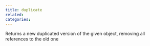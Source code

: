 ```yaml
---
title: duplicate
related:
categories:
---
```


Returns a new duplicated version of the given object, removing all references to the old one